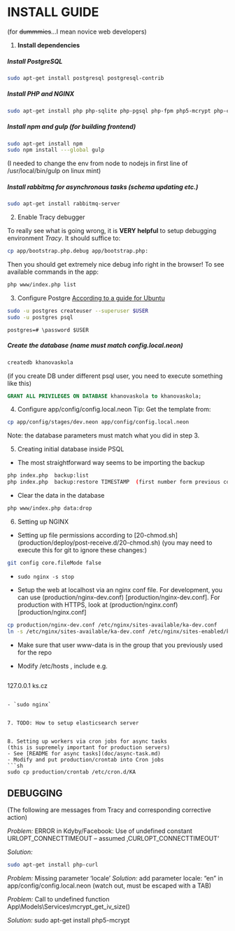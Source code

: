 INSTALL GUIDE
=============

(for ~~dummmies~~...I mean novice web developers)


1. **Install dependencies**

##### Install PostgreSQL
```sh
sudo apt-get install postgresql postgresql-contrib
```

##### Install PHP and NGINX
```sh
sudo apt-get install php php-sqlite php-pgsql php-fpm php5-mcrypt php-curl
```

##### Install npm and gulp (for building frontend)
```sh
sudo apt-get install npm
sudo npm install ---global gulp
```
(I needed to change the env from node to nodejs in first line of /usr/local/bin/gulp on linux mint)

##### Install rabbitmq for asynchronous tasks (schema updating etc.)
```sh
sudo apt-get install rabbitmq-server
```

2. Enable Tracy debugger

To really see what is going wrong, it is **VERY helpful** to setup debugging environment *Tracy*. It should suffice to:
```sh
cp app/bootstrap.php.debug app/bootstrap.php:
```

Then you should get extremely nice debug info right in the browser!
To see available commands in the app:
```sh
php www/index.php list
```

3. Configure Postgre
[According to a guide for Ubuntu](https://help.ubuntu.com/community/PostgreSQL)
```sh
sudo -u postgres createuser --superuser $USER
sudo -u postgres psql
```
```
postgres=# \password $USER
```

##### Create the database (name must match config.local.neon)

```sh
createdb khanovaskola
```

(if you create DB under different psql user, you need to execute something like this)
```sql
GRANT ALL PRIVILEGES ON DATABASE khanovaskola to khanovaskola;
```

4. Configure app/config/config.local.neon
Tip: Get the template from:

```sh
cp app/config/stages/dev.neon app/config/config.local.neon
```
Note: the database parameters must match what you did in step 3.

5. Creating initial database inside PSQL
 - The most straightforward way seems to be importing the backup
```sh
php index.php  backup:list
php index.php  backup:restore TIMESTAMP  (first number form previous command)
```
 - Clear the data in the database
```sh
php www/index.php data:drop
```

6. Setting up NGINX

  - Setting up file permissions according to [20-chmod.sh] (production/deploy/post-receive.d/20-chmod.sh)
   (you may need to execute this for git to ignore these changes:)
   ```sh
   git config core.fileMode false
   ```
  - `sudo nginx -s stop`

  - Setup the web at localhost via an nginx conf file. For development, you can use (production/nginx-dev.conf) [production/nginx-dev.conf]. For production with HTTPS, look at (production/nginx.conf)[production/nginx.conf]
   ```sh
   cp production/nginx-dev.conf /etc/nginx/sites-available/ka-dev.conf
   ln -s /etc/nginx/sites-available/ka-dev.conf /etc/nginx/sites-enabled/ka-dev.conf
   ```
 - Make sure that user www-data is in the group that you previously used for the repo

 - Modify /etc/hosts , include e.g.
   ```
  127.0.0.1 ks.cz 
   ```

 - `sudo nginx`


7. TODO: How to setup elasticsearch server


8. Setting up workers via cron jobs for async tasks
(this is supremely important for production servers)
 - See [README for async tasks](doc/async-task.md)
 - Modify and put production/crontab into Cron jobs
  ```sh
  sudo cp production/crontab /etc/cron.d/KA
  ```

DEBUGGING
---------
(The following are messages from Tracy and corresponding corrective action)

*Problem:*
   ERROR in Kdyby/Facebook: Use of undefined constant URLOPT_CONNECTTIMEOUT – assumed ‚CURLOPT_CONNECTTIMEOUT‘

*Solution:*
   ```sh
   sudo apt-get install php-curl
   ```

*Problem:*
  Missing parameter ‘locale’
*Solution:*
  add parameter locale: “en” in app/config/config.local.neon (watch out, must be escaped with a TAB)

*Problem:*
   Call to undefined function App\Models\Services\mcrypt_get_iv_size() 

*Solution:*
   sudo apt-get install php5-mcrypt

